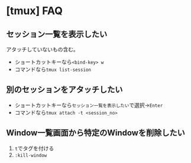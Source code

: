 # [tmux] FAQ

セッション一覧を表示したい
----------------------

アタッチしていないもの含む。

* ショートカットキーなら`<bind-key> w`
* コマンドなら`tmux list-session`


別のセッションをアタッチしたい
------------------------------

* ショートカットキーなら`セッション一覧を表示したい`で選択->`Enter`
* コマンドなら`tmux attach -t <session_no>`


Window一覧画面から特定のWindowを削除したい
------------------------------------------

1. `t`でタグを付ける
2. `:kill-window`

